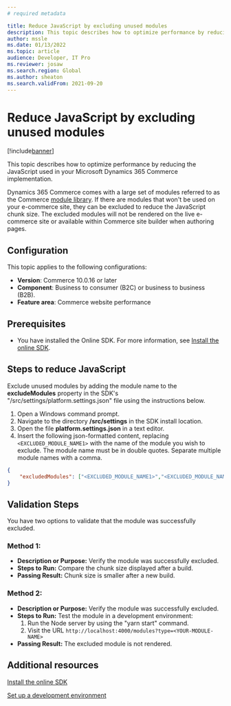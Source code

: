 ```yaml
---
# required metadata

title: Reduce JavaScript by excluding unused modules
description: This topic describes how to optimize performance by reducing the JavaScript used in your Microsoft Dynamics 365 Commerce implementation.
author: mssle
ms.date: 01/13/2022
ms.topic: article
audience: Developer, IT Pro
ms.reviewer: josaw
ms.search.region: Global
ms.author: sheaton
ms.search.validFrom: 2021-09-20
---
```


# Reduce JavaScript by excluding unused modules

[!include[banner](../includes/banner.md)]

This topic describes how to optimize performance by reducing the JavaScript used in your Microsoft Dynamics 365 Commerce implementation. 

Dynamics 365 Commerce comes with a large set of modules referred to as the Commerce [module library](../starter-kit-overview.md). If there are modules that won't be used on your e-commerce site, they can be excluded to reduce the JavaScript chunk size. The excluded modules will not be rendered on the live e-commerce site or available within Commerce site builder when authoring pages.

## Configuration

This topic applies to the following configurations:

- **Version**: Commerce 10.0.16 or later
- **Component**: Business to consumer (B2C) or business to business (B2B). 
- **Feature area**: Commerce website performance

## Prerequisites

- You have installed the Online SDK. For more information, see [Install the online SDK](../dev-itpro/ecommerce-platform-sdk.md).

## Steps to reduce JavaScript

Exclude unused modules by adding the module name to the **excludeModules** property in the SDK's "/src/settings/platform.settings.json" file using the instructions below. 
1.	Open a Windows command prompt. 
1.	Navigate to the directory **/src/settings** in the SDK install location. 
1.	Open the file **platform.settings.json** in a text editor. 
1.	Insert the following json-formatted content, replacing ```<EXCLUDED_MODULE_NAME1>``` with the name of the module you wish to exclude. The module name must be in double quotes. Separate multiple module names with a comma.

```json
{
    "excludedModules": ["<EXCLUDED_MODULE_NAME1>","<EXCLUDED_MODULE_NAME2>"]
}
```

## Validation Steps

You have two options to validate that the module was successfully excluded.

### Method 1: 

- **Description or Purpose:** Verify the module was successfully excluded.
- **Steps to Run:**  Compare the chunk size displayed after a build.
- **Passing Result:** Chunk size is smaller after a new build.

### Method 2: 

- **Description or Purpose:** Verify the module was successfully excluded.
- **Steps to Run:**  Test the module in a development environment: 
    1. Run the Node server by using the "yarn start" command.
    1. Visit the URL `http://localhost:4000/modules?type=<YOUR-MODULE-NAME>`  
- **Passing Result:** The excluded module is not rendered.

## Additional resources

[Install the online SDK](../dev-itpro/ecommerce-platform-sdk.md)

[Set up a development environment](../e-commerce-extensibility/setup-dev-environment.md) 
  
